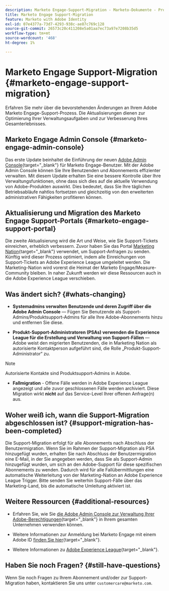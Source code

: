 ```yaml
---
description: Marketo Engage-Support-Migration - Marketo-Dokumente - Produktdokumentation
title: Marketo Engage Support-Migration
feature: Marketo with Adobe Identity
exl-id: 07e4377a-73d7-4293-938c-ae87c769c128
source-git-commit: 26573c20c411208e5a01aa7ec73a97e7208b35d5
workflow-type: tm+mt
source-wordcount: '468'
ht-degree: 1%

---
```


# Marketo Engage Support-Migration {#marketo-engage-support-migration}

Erfahren Sie mehr über die bevorstehenden Änderungen an Ihrem Adobe Marketo Engage-Support-Prozess. Die Aktualisierungen dienen zur Optimierung Ihrer Verwaltungsaufgaben und zur Verbesserung Ihres Gesamterlebnisses.

## Marketo Engage Admin Console {#marketo-engage-admin-console}

Das erste Update beinhaltet die Einführung der neuen [Adobe Admin Console](https://helpx.adobe.com/de/enterprise/admin-guide.html){target="_blank"} für Marketo Engage-Benutzer. Mit der Adobe Admin Console können Sie Ihre Benutzenden und Abonnements effizienter verwalten. Mit diesem Update erhalten Sie eine bessere Kontrolle über Ihre Verwaltungsfunktionen, ohne dass sich dies auf die aktuelle Verwendung von Adobe-Produkten auswirkt. Dies bedeutet, dass Sie Ihre täglichen Betriebsabläufe nahtlos fortsetzen und gleichzeitig von den erweiterten administrativen Fähigkeiten profitieren können.

## Aktualisierung und Migration des Marketo Engage Support-Portals {#marketo-engage-support-portal}

Die zweite Aktualisierung wird die Art und Weise, wie Sie Support-Tickets einreichen, erheblich verbessern. Zuvor haben Sie das Portal [Marketing Nation](https://nation.marketo.com/){target="_blank"} verwendet, um Support-Anfragen zu senden. Künftig wird dieser Prozess optimiert, indem alle Einreichungen von Support-Tickets an Adobe Experience League umgeleitet werden. Die Marketing-Nation wird vorerst die Heimat der Marketo Engage/Measure-Community bleiben. In naher Zukunft werden wir diese Ressourcen auch in die Adobe Experience League verschieben.

## Was ändert sich? {#whats-changing}

* **Systemadmins verwalten Benutzende und deren Zugriff über die Adobe Admin Console** — Fügen Sie Benutzende als Support-Admins/Produktsupport-Admins für alle Ihre Adobe-Abonnements hinzu und entfernen Sie diese.

* **Produkt-Support-Administratoren (PSAs) verwenden die Experience League für die Erstellung und Verwaltung von Support-Fällen** — Adobe weist den migrierten Benutzenden, die in Marketing Nation als autorisierte Kontaktperson aufgeführt sind, die Rolle „Produkt-Support-Administrator“ zu.

>[!NOTE]
>
>Autorisierte Kontakte sind Produktsupport-Admins in Adobe.

* **Fallmigration** - Offene Fälle werden in Adobe Experience League angezeigt und alle zuvor geschlossenen Fälle werden archiviert. Diese Migration wirkt **nicht** auf das Service-Level Ihrer offenen Anfrage(n) aus.

## Woher weiß ich, wann die Support-Migration abgeschlossen ist? {#support-migration-has-been-completed}

Die Support-Migration erfolgt für alle Abonnements nach Abschluss der Benutzermigration. Wenn Sie im Rahmen der Support-Migration als PSA hinzugefügt wurden, erhalten Sie nach Abschluss der Benutzermigration eine E-Mail, in der Sie angegeben werden, dass Sie als Support-Admin hinzugefügt wurden, um sich an den Adobe-Support für diese spezifischen Abonnements zu wenden. Dadurch wird für alle Fallübermittlungen eine automatische Weiterleitung von der Marketing-Nation an Adobe Experience League Trigger. Bitte senden Sie weiterhin Support-Fälle über das Marketing-Land, bis die automatische Umleitung aktiviert ist.

## Weitere Ressourcen {#additional-resources}

* Erfahren Sie, wie Sie [die Adobe Admin Console zur Verwaltung Ihrer Adobe-Berechtigungen](https://helpx.adobe.com/de/enterprise/using/admin-roles.html){target="_blank"} in Ihrem gesamten Unternehmen verwenden können.

* Weitere Informationen zur Anmeldung bei Marketo Engage mit einem Adobe ID [finden Sie hier](/help/marketo/product-docs/administration/marketo-with-adobe-identity/user-sign-in-with-adobe-id.md){target="_blank"}.

* Weitere Informationen zu [Adobe Experience League](https://experienceleague.adobe.com/?lang=de){target="_blank"}.

## Haben Sie noch Fragen? {#still-have-questions}

Wenn Sie noch Fragen zu Ihrem Abonnement und/oder zur Support-Migration haben, kontaktieren Sie uns unter `customercare@marketo.com`.
